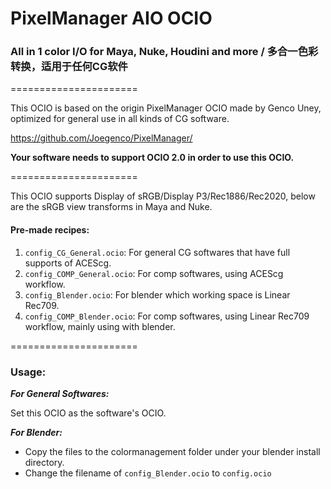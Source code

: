 
# PixelManager AIO OCIO

### All in 1 color I/O for Maya, Nuke, Houdini and more / 多合一色彩转换，适用于任何CG软件
======================

This OCIO is based on the origin PixelManager OCIO made by Genco Uney, optimized for general use in all kinds of CG software. 

https://github.com/Joegenco/PixelManager/

**Your software needs to support OCIO 2.0 in order to use this OCIO.**

======================

This OCIO supports Display of sRGB/Display P3/Rec1886/Rec2020, below are the sRGB view transforms in Maya and Nuke. 

#### Pre-made recipes: 

1. `config_CG_General.ocio`: For general CG softwares that have full supports of ACEScg.
2. `config_COMP_General.ocio`: For comp softwares, using ACEScg workflow.
3. `config_Blender.ocio`: For blender which working space is Linear Rec709.
4. `config_COMP_Blender.ocio`: For comp softwares, using Linear Rec709 workflow, mainly using with blender.

======================

### **Usage:**

***For General Softwares:***

Set this OCIO as the software's OCIO.

***For Blender:***

- Copy the files to the colormanagement folder under your blender install directory.
- Change the filename of  `config_Blender.ocio` to `config.ocio`